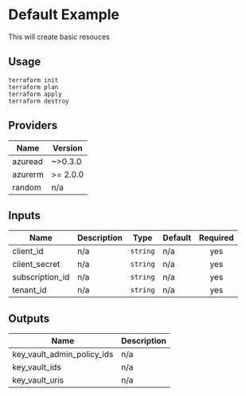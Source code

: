 # Default Example

This will create basic resouces
## Usage
```
terraform init
terraform plan
terraform apply
terraform destroy
```

<!-- BEGINNING OF PRE-COMMIT-TERRAFORM DOCS HOOK -->
## Providers

| Name | Version |
|------|---------|
| azuread | ~>0.3.0 |
| azurerm | >= 2.0.0 |
| random | n/a |

## Inputs

| Name | Description | Type | Default | Required |
|------|-------------|------|---------|:-----:|
| client\_id | n/a | `string` | n/a | yes |
| client\_secret | n/a | `string` | n/a | yes |
| subscription\_id | n/a | `string` | n/a | yes |
| tenant\_id | n/a | `string` | n/a | yes |

## Outputs

| Name | Description |
|------|-------------|
| key\_vault\_admin\_policy\_ids | n/a |
| key\_vault\_ids | n/a |
| key\_vault\_uris | n/a |

<!-- END OF PRE-COMMIT-TERRAFORM DOCS HOOK -->
